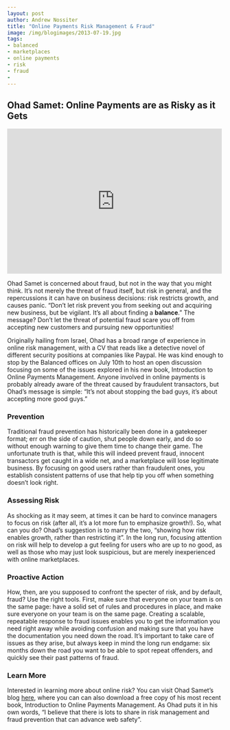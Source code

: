 ```yaml
---
layout: post
author: Andrew Nossiter
title: "Online Payments Risk Management & Fraud"
image: /img/blogimages/2013-07-19.jpg
tags:
- balanced
- marketplaces
- online payments
- risk
- fraud
- 
---
```


## Ohad Samet: Online Payments are as Risky as it Gets

<iframe src="http://www.youtube.com/embed/4beSSaHMsuA" width="500" height="338" frameborder="0">
</iframe>

Ohad Samet is concerned about fraud, but not in the way that you might think.  It’s not merely the threat of fraud itself, but risk in general, and the repercussions it can have on business decisions: risk restricts growth, and causes panic.  “Don’t let risk prevent you from seeking out and acquiring new business, but be vigilant.  It’s all about finding a __balance__.”  The message?  Don’t let the threat of potential fraud scare you off from accepting new customers and pursuing new opportunities!   
    
Originally hailing from Israel, Ohad has a broad range of experience in online risk management, with a CV that reads like a detective novel of different security positions at companies like Paypal.  He was kind enough to stop by the Balanced offices on July 10th to host an open discussion focusing on some of the issues explored in his new book, Introduction to Online Payments Management.  Anyone involved in online payments is probably already aware of the threat caused by fraudulent transactors, but Ohad’s message is simple: “It’s not about stopping the bad guys, it’s about accepting more good guys.”  

### Prevention

Traditional fraud prevention has historically been done in a gatekeeper format; err on the side of caution, shut people down early, and do so without enough warning to give them time to change their game.  The unfortunate truth is that, while this will indeed prevent fraud, innocent transactors get caught in a wide net, and a marketplace will lose legitimate business.  By focusing on good users rather than fraudulent ones, you establish consistent patterns of use that help tip you off when something doesn’t look right.

### Assessing Risk

As shocking as it may seem, at times it can be hard to convince managers to focus on risk (after all, it’s a lot more fun to emphasize growth!). So, what can you do?  Ohad’s suggestion is to marry the two, “showing how risk enables growth, rather than restricting it”.  In the long run, focusing attention on risk will help to develop a gut feeling for users who are up to no good, as well as those who may just look suspicious, but are merely inexperienced with online marketplaces.

### Proactive Action

How, then, are you supposed to confront the specter of risk, and by default, fraud?  Use the right tools.  First, make sure that everyone on your team is on the same page: have a solid set of rules and procedures in place, and make sure everyone on your team is on the same page.  Creating a scalable, repeatable response to fraud issues enables you to get the information you need right away while avoiding confusion and making sure that you have the documentation you need down the road.  It’s important to take care of issues as they arise, but always keep in mind the long run endgame: six months down the road you want to be able to spot repeat offenders, and quickly see their past patterns of fraud.  

### Learn More

Interested in learning more about online risk?  You can visit Ohad Samet’s blog [here](http://www.ohadsamet.com/introduction-to-online-payments-risk-management-an-oreilly-ebook/), where you can can also download a free copy of his most recent book, Introduction to Online Payments Management.  As Ohad puts it in his own words, “I believe that there is lots to share in risk management and fraud prevention that can advance web safety”.
